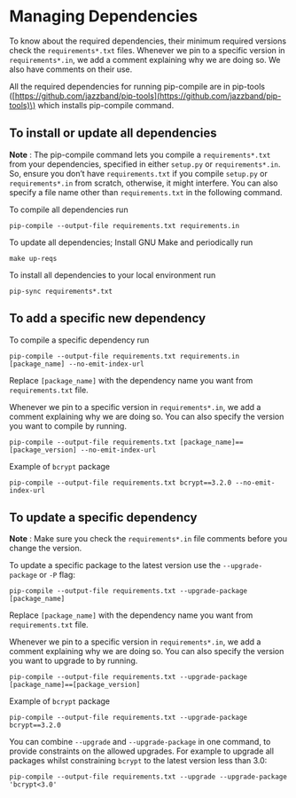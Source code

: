 # Managing Dependencies

To know about the required dependencies, their minimum required versions check the `requirements*.txt` files. Whenever we pin to a specific version in `requirements*.in`, we add a comment explaining why we are doing so. We also have comments on their use.

All the required dependencies for running pip-compile are in pip-tools \([https://github.com/jazzband/pip-tools](https://github.com/jazzband/pip-tools)\) which installs pip-compile command.

## To install or update all dependencies

**Note** : The pip-compile command lets you compile a `requirements*.txt` from your dependencies, specified in either `setup.py` or `requirements*.in`. So, ensure you don’t have `requirements.txt` if you compile `setup.py` or `requirements*.in` from scratch, otherwise, it might interfere. You can also specify a file name other than `requirements.txt` in the following command.

To compile all dependencies run

```text
pip-compile --output-file requirements.txt requirements.in
```

To update all dependencies; Install GNU Make and periodically run

```text
make up-reqs
```

To install all dependencies to your local environment run

```text
pip-sync requirements*.txt
```

## To add a specific new dependency

To compile a specific dependency run

```text
pip-compile --output-file requirements.txt requirements.in [package_name] --no-emit-index-url
```

Replace `[package_name]` with the dependency name you want from `requirements.txt` file.

Whenever we pin to a specific version in `requirements*.in`, we add a comment explaining why we are doing so. You can also specify the version you want to compile by running.

```text
pip-compile --output-file requirements.txt [package_name]==[package_version] --no-emit-index-url
```

Example of `bcrypt` package

```text
pip-compile --output-file requirements.txt bcrypt==3.2.0 --no-emit-index-url
```

## To update a specific dependency

**Note** : Make sure you check the `requirements*.in` file comments before you change the version.

To update a specific package to the latest version use the `--upgrade-package` or `-P` flag:

```text
pip-compile --output-file requirements.txt --upgrade-package [package_name]
```

Replace `[package_name]` with the dependency name you want from `requirements.txt` file.

Whenever we pin to a specific version in `requirements*.in`, we add a comment explaining why we are doing so. You can also specify the version you want to upgrade to by running.

```text
pip-compile --output-file requirements.txt --upgrade-package [package_name]==[package_version]
```

Example of `bcrypt` package

```text
pip-compile --output-file requirements.txt --upgrade-package bcrypt==3.2.0
```

You can combine `--upgrade` and `--upgrade-package` in one command, to provide constraints on the allowed upgrades. For example to upgrade all packages whilst constraining `bcrypt` to the latest version less than 3.0:

```text
pip-compile --output-file requirements.txt --upgrade --upgrade-package 'bcrypt<3.0'
```

